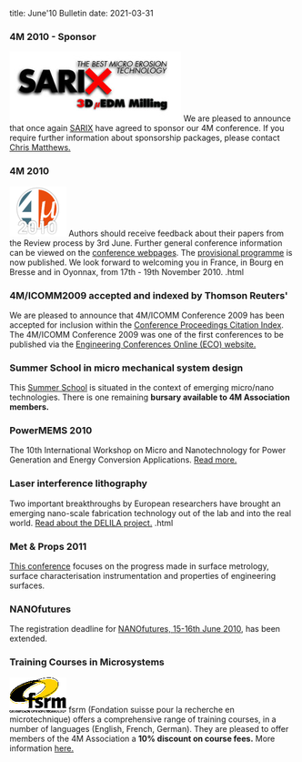 title: June'10 Bulletin
date: 2021-03-31

<!--break-->
###  4M 2010 - Sponsor


![SARIX](/images/logos/Sarix.jpg)
We are pleased to announce that once again [SARIX](http://sarix.com/) have agreed to sponsor our 4M conference. If you require further information about sponsorship packages, please contact [Chris Matthews.](mailto:matthewscw@cf.ac.uk)  
  
###  4M 2010

![4M2010](/images/4m-logotight_web.png)
Authors should receive feedback about their papers from the Review process by 3rd June. Further general conference information can be viewed on the [conference webpages](/conference/2010).  The [provisional programme](/contents/Provisional-Programme.html) is now published. We look forward to welcoming you in France, in Bourg en Bresse and in Oyonnax, from 17th - 19th November 2010.  .html
    
###  4M/ICOMM2009 accepted and indexed by Thomson Reuters'

We are pleased to announce that 4M/ICOMM Conference 2009 has been accepted for inclusion within the  [Conference Proceedings Citation Index](http://thomsonreuters.com/products_services/science/science_products/a-z/conf_proceedings_citation_index). The 4M/ICOMM Conference 2009 was one of the first conferences to be published via the [Engineering Conferences Online (ECO) website.](http://eco.pepublishing.com/publications/)  

###  Summer School in micro mechanical system design

This [Summer School](/event/Micro-mechanical-system-design-manufacture) is situated in the context of emerging micro/nano technologies. There is one remaining **bursary available to 4M Association members.**
  
###  PowerMEMS 2010

The 10th International Workshop on Micro and Nanotechnology for Power Generation and Energy Conversion Applications. [Read more.](/event/PowerMEMS-2010)
  
###  Laser interference lithography

Two important breakthroughs by European researchers have brought an emerging nano-scale fabrication technology out of the lab and into the real world.  [Read about the DELILA project.](/contents/Laser-interference-lithography.html)   .html
  
###  Met & Props 2011

[This conference](/event/13th-International-Conference-Metrology-and-Properties-Engineering-Surfaces) focuses on the progress made in surface metrology, surface characterisation instrumentation and properties of engineering surfaces.   
  
###  NANOfutures

The registration deadline for [NANOfutures, 15-16th June 2010](http://www.nanofutures2010.eu/), has been extended.   
  
###  Training Courses in Microsystems

![FSRM](/images/FSRM_LOGO_web.gif)
fsrm (Fondation suisse pour la recherche en microtechnique) offers a comprehensive range of training courses, in a number of languages (English, French, German). They are pleased to offer members of the 4M Association a <b>10% discount on course fees.</b> More information [here.](/contents/fsrm-training-courses.html)
